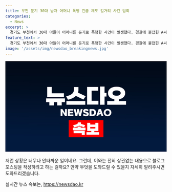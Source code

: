 ```yaml
---
title: 부천 둔기 30대 남자 어머니 폭행 긴급 체포 길거리 사건 범죄
categories:
  - News
excerpt: >
  경기도 부천에서 30대 아들이 어머니를 둔기로 폭행한 사건이 발생했다. 경찰에 붙잡힌 A씨는 특수 존속상해 혐의로 긴급체포되어 조사 중이며, 피해자 B씨는 병원으로 옮겨졌지만 생명에는 지장이 없는 것으로 전해졌다. A씨는 출동한 경찰에 의해 체포되었으며, 현행범임에도 불구하고 진술을 거부하고 있다.
feature_text: >
  경기도 부천에서 30대 아들이 어머니를 둔기로 폭행한 사건이 발생했다. 경찰에 붙잡힌 A씨는 특수 존속상해 혐의로 긴급체포되어 조사 중이며, 피해자 B씨는 병원으로 옮겨졌지만 생명에는 지장이 없는 것으로 전해졌다. A씨는 출동한 경찰에 의해 체포되었으며, 현행범임에도 불구하고 진술을 거부하고 있다.
image: '/assets/img/newsdao_breakingnews.jpg'
---
```


<p><img src="/assets/img/newsdao_breakingnews.jpg" alt="flaretime 속보" /></p>

<p>저런 상황은 너무나 안타까운 일이네요. 그런데, 이와는 전혀 상관없는 내용으로 블로그 포스팅을 작성하려고 하는 걸까요? 만약 무엇을 도와드릴 수 있을지 자세히 알려주시면 도와드리겠습니다.</p>
실시간 뉴스 속보는, <a href="https://newsdao.kr" rel="dofollow">https://newsdao.kr</a>


